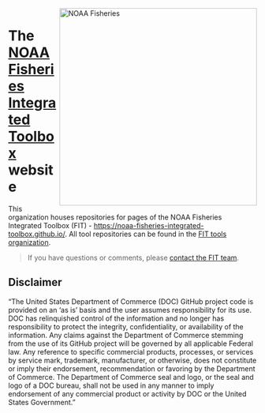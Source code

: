 <img align="right" src="https://raw.githubusercontent.com/nmfs-general-modeling-tools/nmfspalette/main/man/figures/noaa-fisheries-rgb-2line-horizontal-small.png" width="400" alt="NOAA Fisheries">  

# The [NOAA Fisheries Integrated Toolbox](https://noaa-fisheries-integrated-toolbox.github.io/) website 

This organization houses repositories for pages of the NOAA Fisheries Integrated Toolbox (FIT) - https://noaa-fisheries-integrated-toolbox.github.io/. All tool repositories can be found in the [FIT tools organization](https://github.com/nmfs-fish-tools). 

> If you have questions or comments, please [contact the FIT team](https://noaa-fisheries-integrated-toolbox.github.io/resources/noaa%20fit/contact/).

## Disclaimer

“The United States Department of Commerce (DOC) GitHub project code is provided on an ‘as is’ basis and the user assumes responsibility for its use. DOC has relinquished control of the information and no longer has responsibility to protect the integrity, confidentiality, or availability of the information. Any claims against the Department of Commerce stemming from the use of its GitHub project will be governed by all applicable Federal law. Any reference to specific commercial products, processes, or services by service mark, trademark, manufacturer, or otherwise, does not constitute or imply their endorsement, recommendation or favoring by the Department of Commerce. The Department of Commerce seal and logo, or the seal and logo of a DOC bureau, shall not be used in any manner to imply endorsement of any commercial product or activity by DOC or the United States Government.”
